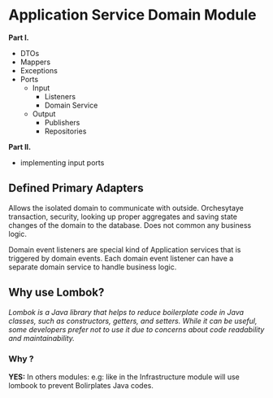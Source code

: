 # Application Service Domain Module

**Part I.**

- DTOs
- Mappers
- Exceptions
- Ports
    - Input
        - Listeners
        - Domain Service
    - Output
        - Publishers
        - Repositories

**Part II.**

- implementing input ports

## Defined Primary Adapters

<p>
Allows the isolated domain to communicate with outside. Orchesytaye transaction, security, looking up proper aggregates and saving state changes of the domain to the database. Does not common any business logic.

Domain event listeners are special kind of Application services that is triggered by domain events. Each domain event listener can have a separate domain service to handle business logic.
</p>

## Why use Lombok?

_Lombok is a Java library that helps to reduce boilerplate code in Java classes, such as constructors, getters, and setters. While it can be useful, some developers prefer not to use it due to concerns about code readability and maintainability._

### Why ?
**YES:** In others modules: e.g: like in the Infrastructure module will use lombook to prevent Bolirplates Java codes.